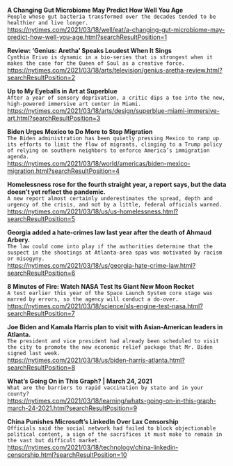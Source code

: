 **A Changing Gut Microbiome May Predict How Well You Age**\
`People whose gut bacteria transformed over the decades tended to be healthier and live longer.`\
https://nytimes.com/2021/03/18/well/eat/a-changing-gut-microbiome-may-predict-how-well-you-age.html?searchResultPosition=1

**Review: ‘Genius: Aretha’ Speaks Loudest When It Sings**\
`Cynthia Erivo is dynamic in a bio-series that is strongest when it makes the case for the Queen of Soul as a creative force.`\
https://nytimes.com/2021/03/18/arts/television/genius-aretha-review.html?searchResultPosition=2

**Up to My Eyeballs in Art at Superblue**\
`After a year of sensory deprivation, a critic dips a toe into the new, high-powered immersive art center in Miami.`\
https://nytimes.com/2021/03/18/arts/design/superblue-miami-immersive-art.html?searchResultPosition=3

**Biden Urges Mexico to Do More to Stop Migration**\
`The Biden administration has been quietly pressing Mexico to ramp up its efforts to limit the flow of migrants, clinging to a Trump policy of relying on southern neighbors to enforce America’s immigration agenda.`\
https://nytimes.com/2021/03/18/world/americas/biden-mexico-migration.html?searchResultPosition=4

**Homelessness rose for the fourth straight year, a report says, but the data doesn’t yet reflect the pandemic.**\
`A new report almost certainly underestimates the spread, depth and urgency of the crisis, and not by a little, federal officials warned.`\
https://nytimes.com/2021/03/18/us/us-homelessness.html?searchResultPosition=5

**Georgia added a hate-crimes law last year after the death of Ahmaud Arbery.**\
`The law could come into play if the authorities determine that the suspect in the shootings at Atlanta-area spas was motivated by racism or misogyny.`\
https://nytimes.com/2021/03/18/us/georgia-hate-crime-law.html?searchResultPosition=6

**8 Minutes of Fire: Watch NASA Test Its Giant New Moon Rocket**\
`A test earlier this year of the Space Launch System core stage was marred by errors, so the agency will conduct a do-over.`\
https://nytimes.com/2021/03/18/science/sls-engine-test-nasa.html?searchResultPosition=7

**Joe Biden and Kamala Harris plan to visit with Asian-American leaders in Atlanta.**\
`The president and vice president had already been scheduled to visit the city to promote the new economic relief package that Mr. Biden signed last week.`\
https://nytimes.com/2021/03/18/us/biden-harris-atlanta.html?searchResultPosition=8

**What’s Going On in This Graph? | March 24, 2021**\
`What are the barriers to rapid vaccination by state and in your county?`\
https://nytimes.com/2021/03/18/learning/whats-going-on-in-this-graph-march-24-2021.html?searchResultPosition=9

**China Punishes Microsoft’s LinkedIn Over Lax Censorship**\
`Officials said the social network had failed to block objectionable political content, a sign of the sacrifices it must make to remain in the vast but difficult market.`\
https://nytimes.com/2021/03/18/technology/china-linkedin-censorship.html?searchResultPosition=10


